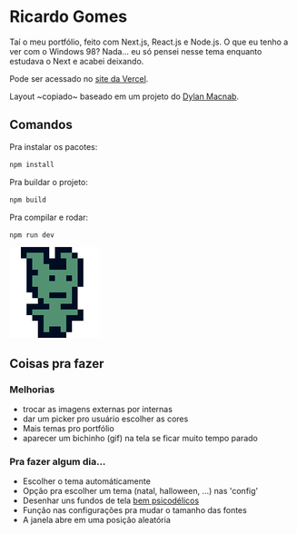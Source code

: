 # Ricardo Gomes

Taí o meu portfólio, feito com Next.js, React.js e Node.js. O que eu tenho a ver com o Windows 98? Nada... eu só pensei nesse tema enquanto estudava o Next e acabei deixando.

Pode ser acessado no [site da Vercel](ricardo-gomes.vercel.app/home).

Layout ~copiado~ baseado em um projeto do [Dylan Macnab](https://codepen.io/DylanMacnab/pen/xEEOyZ).

## Comandos

Pra instalar os pacotes:
```bash
npm install
```

Pra buildar o projeto:
```bash
npm build
```

Pra compilar e rodar:
```bash
npm run dev
```

![Eu em 256x256px](/public/img/eu_16-16.gif)

## Coisas pra fazer

### Melhorias

- trocar as imagens externas por internas
- dar um picker pro usuário escolher as cores
- Mais temas pro portfólio
- aparecer um bichinho (gif) na tela se ficar muito tempo parado

### Pra fazer algum dia...

* Escolher o tema automáticamente
* Opção pra escolher um tema (natal, halloween, ...) nas 'config'
* Desenhar uns fundos de tela [bem psicodélicos](https://everydaylouie.itch.io/kidpix)
* Função nas configurações pra mudar o tamanho das fontes
* A janela abre em uma posição aleatória
